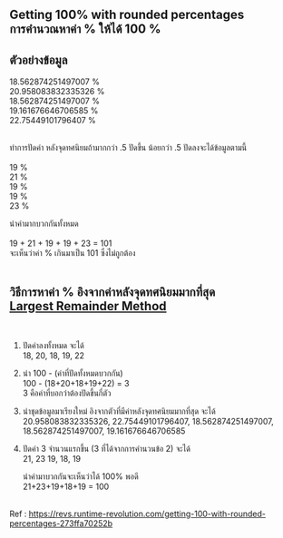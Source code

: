 <h2>Getting 100% with rounded percentages<br>
การคำนวณหาค่า % ให้ได้ 100 %</h2>


<h2>ตัวอย่างข้อมูล</h2>
18.562874251497007 %<br>
20.958083832335326 %<br>
18.562874251497007 %<br>
19.161676646706585 %<br>
22.75449101796407 %<br><br>

ทำการปัดค่า หลังจุดทศนิยมถ้ามากกว่า .5 ปัดขึ้น น้อยกว่า .5 ปัดลงจะได้ข้อมูลตามนี้<br>
<br>
19 %<br>
21 %<br>
19 %<br>
19 %<br>
23 %<br>

นำค่ามากบวกกันทั้งหมด<br><br>
19 + 21 + 19 + 19 + 23 = 101<br>
จะเห็นว่าค่า % เกินมาเป็น 101 ซึ่งไม่ถูกต้อง<br><br>

<h2>วิธีการหาค่า % อิงจากค่าหลังจุดทศนิยมมากที่สุด <br><a href="https://en.wikipedia.org/wiki/Largest_remainder_method"> Largest Remainder Method</a></h2><br>

1. ปัดค่าลงทั้งหมด จะได้<br>
   18, 20, 18, 19, 22<br>
2. นำ 100 - (ค่าที่ปัดทั้งหมดบวกกัน)<br>
   100 - (18+20+18+19+22) = 3<br>
   3 คือค่าที่บอกว่าต้องปัดขึ้นกี่ตัว<br>
3. นำชุดข้อมูลมาเรียงใหม่ อิงจากตัวที่มีค่าหลังจุดทศนิยมมากที่สุด จะได้<br>
   20.958083832335326, 22.75449101796407, 18.562874251497007, 18.562874251497007, 19.161676646706585<br>
4. ปัดค่า 3 จำนวนแรกขึ้น (3 ที่ได้จากการคำนวนข้อ 2) จะได้<br>
   21, 23 19, 18, 19<br>
  
   นำค่ามาบวกกันจะเห็นว่าได้ 100% พอดี<br>
   21+23+19+18+19 = 100<br><br>

 Ref : https://revs.runtime-revolution.com/getting-100-with-rounded-percentages-273ffa70252b

<br>



